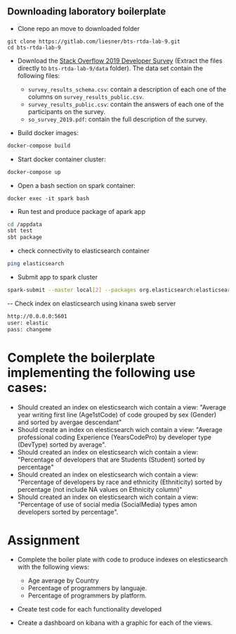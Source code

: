 ## Downloading laboratory boilerplate

- Clone repo an move to downloaded folder
 
```terminal
git clone https://gitlab.com/liesner/bts-rtda-lab-9.git
cd bts-rtda-lab-9
```


- Download the [Stack Overflow 2019 Developer Survey](https://drive.google.com/open?id=1QOmVDpd8hcVYqqUXDXf68UMDWQZP0wQV) (Extract the files directly to ```bts-rtda-lab-9/data``` folder). The data set contain the following files:
    
    - ```survey_results_schema.csv```: contain a description of each one of the columns on ```survey_results_public.csv```.    
    - ```survey_results_public.csv```: contain the answers of each one of the participants on the survey.  
    - ```so_survey_2019.pdf```: contain the full description of the survey.
    
- Build docker images:
```bash
docker-compose build
```

- Start docker container cluster:

```bash
docker-compose up
```

- Open a bash section on spark container:
```
docker exec -it spark bash
```


- Run test and produce package of apark app

```bash
cd /appdata
sbt test
sbt package
```


- check connectivity to  elasticsearch container

```bash
ping elasticsearch
```

- Submit app to spark cluster
```bash
spark-submit --master local[2] --packages org.elasticsearch:elasticsearch-spark-20_2.11:7.1.1 --class Main target/scala-2.11/bts-rtda-lab-9_2.11-1.jar /appdata/data/survey_results_public.csv
```

-- Check index on elasticsearch using kinana sweb server

```bash
http://0.0.0.0:5601
user: elastic
pass: changeme
```


# Complete the boilerplate implementing the following use cases:

- Should created an index on elesticsearch wich contain a view: "Average year writing first line (Age1stCode) of code grouped by sex (Gender) and sorted by avergae descendant"
- Should create an index on elesticsearch wich contain a view: "Average professional coding Experience (YearsCodePro) by developer type (DevType) sorted by average".
- Should created an index on elesticsearch wich contain a view: "Percentage of developers that are Students (Student) sorted by percentage"
- Should created an index on elesticsearch wich contain a view: "Percentage of developers by race and ethnicity (Ethniticity) sorted by percentage (not include NA values on Ethnicity column)"
- Should created an index on elesticsearch wich contain a view: "Percentage of use of social media (SocialMedia) types amon developers sorted by percentage".
    
# Assignment

- Complete the boiler plate with code to produce indexes on elesticsearch with the following views:
    
    - Age average by Country
    - Percentage of programmers by languaje.  
    - Percentage of programmers by platform.

- Create test code for each functionality developed 
- Create a dashboard on kibana with a graphic for each of the views. 
